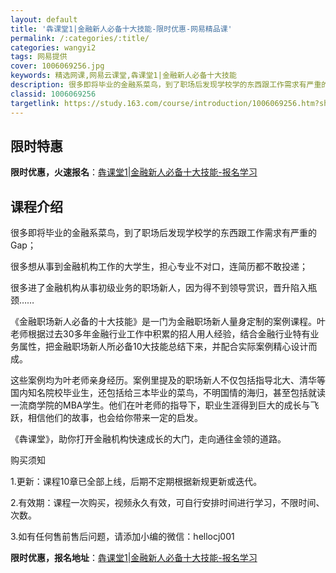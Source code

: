```yaml
---
layout: default
title: '犇课堂1|金融新人必备十大技能-限时优惠-网易精品课'
permalink: /:categories/:title/
categories: wangyi2
tags: 网易提供
cover: 1006069256.jpg
keywords: 精选网课,网易云课堂,犇课堂1|金融新人必备十大技能
description: 很多即将毕业的金融系菜鸟，到了职场后发现学校学的东西跟工作需求有严重的Gap；很多想从事到金融机构工作的大学生，担心专业
classid: 1006069256
targetlink: https://study.163.com/course/introduction/1006069256.htm?share=1&shareId=1025206652&utm_campaign=share&utm_medium=iphoneShare&utm_source=&utm_u=1025206652
---
```


## 限时特惠

**限时优惠，火速报名**：[犇课堂1|金融新人必备十大技能-报名学习](https://study.163.com/course/introduction/1006069256.htm?share=1&shareId=1025206652&utm_campaign=share&utm_medium=iphoneShare&utm_source=&utm_u=1025206652)

## 课程介绍

很多即将毕业的金融系菜鸟，到了职场后发现学校学的东西跟工作需求有严重的Gap；

很多想从事到金融机构工作的大学生，担心专业不对口，连简历都不敢投递；

很多进了金融机构从事初级业务的职场新人，因为得不到领导赏识，晋升陷入瓶颈……



《金融职场新人必备的十大技能》是一门为金融职场新人量身定制的案例课程。叶老师根据过去30多年金融行业工作中积累的招人用人经验，结合金融行业特有业务属性，把金融职场新人所必备10大技能总结下来，并配合实际案例精心设计而成。



这些案例均为叶老师亲身经历。案例里提及的职场新人不仅包括指导北大、清华等国内知名院校毕业生，还包括给三本毕业的菜鸟，不明国情的海归，甚至包括就读一流商学院的MBA学生。他们在叶老师的指导下，职业生涯得到巨大的成长与飞跃，相信他们的故事，也会给你带来一定的启发。



《犇课堂》，助你打开金融机构快速成长的大门，走向通往金领的道路。

购买须知

1.更新：课程10章已全部上线，后期不定期根据新规更新或迭代。

2.有效期：课程一次购买，视频永久有效，可自行安排时间进行学习，不限时间、次数。

3.如有任何售前售后问题，请添加小编的微信：hellocj001

**限时优惠，报名地址**：[犇课堂1|金融新人必备十大技能-报名学习](https://study.163.com/course/introduction/1006069256.htm?share=1&shareId=1025206652&utm_campaign=share&utm_medium=iphoneShare&utm_source=&utm_u=1025206652)

